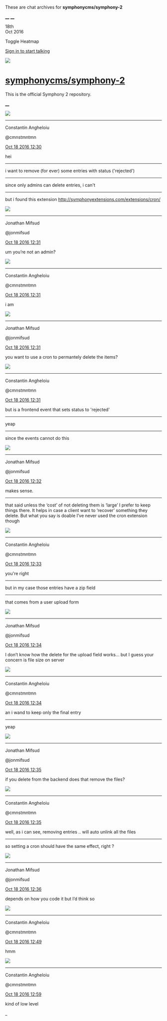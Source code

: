 These are chat archives for **symphonycms/symphony-2**

[__](/symphonycms/symphony-2/archives/2016/10/19)
[__](/symphonycms/symphony-2/archives/2016/10/17)

18th  
Oct 2016

Toggle Heatmap

[Sign in to start talking](/login?action=login&button=archive-login)

![](https://avatars-02.gitter.im/group/iv/3/57542c45c43b8c601977197e?s=48)

#  [symphonycms/symphony-2](/symphonycms/symphony-2)

This is the official Symphony 2 repository.

[ __ ](/orgs/symphonycms/rooms "More symphonycms rooms" )

![](https://avatars1.githubusercontent.com/u/2312755?v=3&s=30)

__ __

Constantin Angheloiu

@cmnstmntmn

[Oct 18 2016
12:30](https://gitter.im/symphonycms/symphony-2?at=580615c9759f6d2436c29854 ""
)

hei

__ __

i want to remove (for ever) some entries with status ('rejected')

__ __

since only admins can delete entries, i can't

__ __

but i found this extension <http://symphonyextensions.com/extensions/cron/>

![](https://avatars1.githubusercontent.com/u/859775?v=3&s=30)

__ __

Jonathan Mifsud

@jonmifsud

[Oct 18 2016
12:31](https://gitter.im/symphonycms/symphony-2?at=5806160fb827179842d19f04 ""
)

um you’re not an admin?

![](https://avatars1.githubusercontent.com/u/2312755?v=3&s=30)

__ __

Constantin Angheloiu

@cmnstmntmn

[Oct 18 2016
12:31](https://gitter.im/symphonycms/symphony-2?at=580616162189c68f42f922ee ""
)

i am

![](https://avatars1.githubusercontent.com/u/859775?v=3&s=30)

__ __

Jonathan Mifsud

@jonmifsud

[Oct 18 2016
12:31](https://gitter.im/symphonycms/symphony-2?at=5806162bb17b667961d0b3f3 ""
)

you want to use a cron to permantely delete the items?

![](https://avatars1.githubusercontent.com/u/2312755?v=3&s=30)

__ __

Constantin Angheloiu

@cmnstmntmn

[Oct 18 2016
12:31](https://gitter.im/symphonycms/symphony-2?at=580616322189c68f42f92388 ""
)

but is a frontend event that sets status to 'rejected'

__ __

yeap

__ __

since the events cannot do this

![](https://avatars1.githubusercontent.com/u/859775?v=3&s=30)

__ __

Jonathan Mifsud

@jonmifsud

[Oct 18 2016
12:32](https://gitter.im/symphonycms/symphony-2?at=58061649b827179842d19fe8 ""
)

makes sense.

__ __

that said unless the ‘cost’ of not deleting them is ‘large’ I prefer to keep
things there. It helps in case a client want to ‘recover’ something they
delete. But what you say is doable I’ve never used the cron extension though

![](https://avatars1.githubusercontent.com/u/2312755?v=3&s=30)

__ __

Constantin Angheloiu

@cmnstmntmn

[Oct 18 2016
12:33](https://gitter.im/symphonycms/symphony-2?at=58061684759f6d2436c29ad9 ""
)

you're right

__ __

but in my case those entries have a zip field

__ __

that comes from a user upload form

![](https://avatars1.githubusercontent.com/u/859775?v=3&s=30)

__ __

Jonathan Mifsud

@jonmifsud

[Oct 18 2016
12:34](https://gitter.im/symphonycms/symphony-2?at=580616d58d2babbd0882cc56 ""
)

I don’t know how the delete for the upload field works… but I guess your
concern is file size on server

![](https://avatars1.githubusercontent.com/u/2312755?v=3&s=30)

__ __

Constantin Angheloiu

@cmnstmntmn

[Oct 18 2016
12:34](https://gitter.im/symphonycms/symphony-2?at=580616d680020cc608ef2e14 ""
)

an i wand to keep only the final entry

__ __

yeap

![](https://avatars1.githubusercontent.com/u/859775?v=3&s=30)

__ __

Jonathan Mifsud

@jonmifsud

[Oct 18 2016
12:35](https://gitter.im/symphonycms/symphony-2?at=580616fbb17b667961d0b82c ""
)

if you delete from the backend does that remove the files?

![](https://avatars1.githubusercontent.com/u/2312755?v=3&s=30)

__ __

Constantin Angheloiu

@cmnstmntmn

[Oct 18 2016
12:35](https://gitter.im/symphonycms/symphony-2?at=580617082189c68f42f9273e ""
)

well, as i can see, removing entries .. will auto unlink all the files

__ __

so setting a cron should have the same effect, right ?

![](https://avatars1.githubusercontent.com/u/859775?v=3&s=30)

__ __

Jonathan Mifsud

@jonmifsud

[Oct 18 2016
12:36](https://gitter.im/symphonycms/symphony-2?at=580617308d2babbd0882cda9 ""
)

depends on how you code it but I’d think so

![](https://avatars1.githubusercontent.com/u/2312755?v=3&s=30)

__ __

Constantin Angheloiu

@cmnstmntmn

[Oct 18 2016
12:49](https://gitter.im/symphonycms/symphony-2?at=58061a59b827179842d1b129 ""
)

hmm

![](https://avatars1.githubusercontent.com/u/2312755?v=3&s=30)

__ __

Constantin Angheloiu

@cmnstmntmn

[Oct 18 2016
12:59](https://gitter.im/symphonycms/symphony-2?at=58061cad2189c68f42f942f3 ""
)

kind of low level

_


